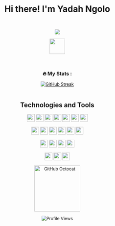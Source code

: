 <h1 align = "center"> Hi there! I'm Yadah Ngolo </h1>

<br>


<p align="center">
  <a href="https://github.com/DenverCoder1/readme-typing-svg"><img src="https://readme-typing-svg.herokuapp.com?font=Time+New+Roman&color=cyan&size=25&center=true&vCenter=true&width=600&height=100&lines=International+Student;University+of+Ottawa;Elec.+Engineering+Comp.+Technology+Student;Learn+-+It+-+All;Here+to+bridge+Gaps!+(;"></a>
</p>

<p align = "center">
<a href="https://www.linkedin.com/in/yadah-ngolo-b866501b3/">
    <img src="https://img.shields.io/badge/LinkedIn-blue?logo=linkedin&style=for-the-badge" height="50" />
</a>
</p>

<br>

<div align = "center">
    
### :fire: My Stats :
[![GitHub Streak](http://github-readme-streak-stats.herokuapp.com?user=n-yadah&theme=dark&card_width=400)](https://git.io/streak-stats)
<br>
<br>
    
</div>

<h2 align = "center"> Technologies and Tools </h2>

<p align="center">
  <img src="https://img.shields.io/badge/Java-ED8B00?style=for-the-badge&logo=openjdk&logoColor=white" height="25"/>
  <img src="https://img.shields.io/badge/-C%23-239120?logo=c-sharp&logoColor=white&style=for-the-badge" height="25"/>
  <img src="https://img.shields.io/badge/-Python-blue?logo=python&logoColor=white&style=for-the-badge" height="25"/>
  <img src="https://img.shields.io/badge/-C++-00599C?logo=c%2B%2B&logoColor=white&style=for-the-badge" height="25"/>
  <img src="https://img.shields.io/badge/-C-A8B9CC?logo=c&logoColor=black&style=for-the-badge" height="25"/>
  <img src="https://img.shields.io/badge/-JavaScript-yellow?logo=javascript&logoColor=black&style=for-the-badge" height="25"/>
  <img src="https://img.shields.io/badge/-.NET-512BD4?logo=dotnet&logoColor=white&style=for-the-badge" height="25"/>
</p>

<p align="center">
  <img src="https://img.shields.io/badge/-GitHub-181717?logo=github&logoColor=white&style=for-the-badge" height="25"/>
  <img src="https://img.shields.io/badge/-HTML5-E34F26?logo=html5&logoColor=white&style=for-the-badge" height="25"/>
  <img src="https://img.shields.io/badge/-CSS3-1572B6?logo=css3&logoColor=white&style=for-the-badge" height="25"/>
  <img src="https://img.shields.io/badge/-Node.js-339933?logo=node.js&logoColor=white&style=for-the-badge" height="25"/>
  <img src="https://img.shields.io/badge/-npm-CB3837?logo=npm&logoColor=white&style=for-the-badge" height="25"/>
  <img src="https://img.shields.io/badge/-MySQL-4479A1?logo=mysql&logoColor=white&style=for-the-badge" height="25"/>
</p>

<p align="center">
  <img src="https://img.shields.io/badge/-Android%20Studio-3DDC84?logo=android-studio&logoColor=white&style=for-the-badge" height="25"/>
  <img src="https://img.shields.io/badge/-Figma-F24E1E?logo=figma&logoColor=white&style=for-the-badge" height="25"/>
  <img src="https://img.shields.io/badge/-Assembly-6E6E6E?style=for-the-badge" height="25"/>
  <img src="https://img.shields.io/badge/-Embedded%20Systems-000000?style=for-the-badge" height="25"/>
</p>

<p align="center">
<img src="https://img.shields.io/badge/-Git-F05032?logo=git&logoColor=white&style=for-the-badge" height="25"/>
<img src="https://img.shields.io/badge/-Firebase-FFCA28?logo=firebase&logoColor=black&style=for-the-badge" height="25"/>
<img src="https://img.shields.io/badge/-Azure%20DevOps-0078D7?logo=azure-devops&logoColor=white&style=for-the-badge" height="25"/> 
</p>

<p align="center">
  <img src="https://user-images.githubusercontent.com/5713670/87202985-820dcb80-c2b6-11ea-9f56-7ec461c497c3.gif" alt="GitHub Octocat" width="150" />
</p>

<div></div>

<p align="center">
  <img src="https://komarev.com/ghpvc/?username=YadahNgolo&color=blue" alt="Profile Views" />
</p>
